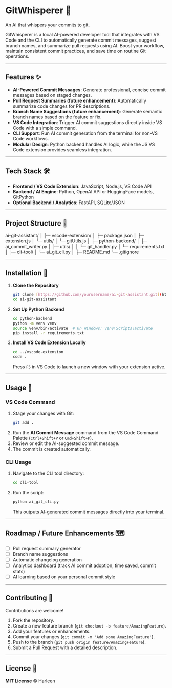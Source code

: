# GitWhisperer 🤖

An AI that whispers your commits to git.

GitWhisperer is a local AI-powered developer tool that integrates with VS Code and the CLI to automatically generate commit messages, suggest branch names, and summarize pull requests using AI. Boost your workflow, maintain consistent commit practices, and save time on routine Git operations.

---

## Features ✨

* **AI-Powered Commit Messages**: Generate professional, concise commit messages based on staged changes.
* **Pull Request Summaries (future enhancement)**: Automatically summarize code changes for PR descriptions.
* **Branch Name Suggestions (future enhancement)**: Generate semantic branch names based on the feature or fix.
* **VS Code Integration**: Trigger AI commit suggestions directly inside VS Code with a simple command.
* **CLI Support**: Run AI commit generation from the terminal for non-VS Code workflows.
* **Modular Design**: Python backend handles AI logic, while the JS VS Code extension provides seamless integration.

---

## Tech Stack 🛠️

* **Frontend / VS Code Extension**: JavaScript, Node.js, VS Code API
* **Backend / AI Engine**: Python, OpenAI API or HuggingFace models, GitPython
* **Optional Backend / Analytics**: FastAPI, SQLite/JSON

---

## Project Structure 📂

ai-git-assistant/
│
├─ vscode-extension/
│   ├─ package.json
│   ├─ extension.js
│   └─ utils/
│       └─ gitUtils.js
│
├─ python-backend/
│   ├─ ai_commit_writer.py
│   ├─ utils/
│   │   └─ git_handler.py
│   └─ requirements.txt
│
├─ cli-tool/
│   └─ ai_git_cli.py
│
├─ README.md
└─ .gitignore


---

## Installation 🚀

1.  **Clone the Repository**
    ```bash
    git clone [https://github.com/yourusername/ai-git-assistant.git](https://github.com/yourusername/ai-git-assistant.git)
    cd ai-git-assistant
    ```

2.  **Set Up Python Backend**
    ```bash
    cd python-backend
    python -m venv venv
    source venv/bin/activate  # On Windows: venv\Scripts\activate
    pip install -r requirements.txt
    ```

3.  **Install VS Code Extension Locally**
    ```bash
    cd ../vscode-extension
    code .
    ```
    Press `F5` in VS Code to launch a new window with your extension active.

---

## Usage 📝

### VS Code Command

1.  Stage your changes with Git:
    ```bash
    git add .
    ```
2.  Run the **AI Commit Message** command from the VS Code Command Palette (`Ctrl+Shift+P` or `Cmd+Shift+P`).
3.  Review or edit the AI-suggested commit message.
4.  The commit is created automatically.

### CLI Usage

1.  Navigate to the CLI tool directory:
    ```bash
    cd cli-tool
    ```
2.  Run the script:
    ```bash
    python ai_git_cli.py
    ```
    This outputs AI-generated commit messages directly into your terminal.

---

## Roadmap / Future Enhancements 🗺️

-   [ ] Pull request summary generator
-   [ ] Branch name suggestions
-   [ ] Automatic changelog generation
-   [ ] Analytics dashboard (track AI commit adoption, time saved, commit stats)
-   [ ] AI learning based on your personal commit style

---

## Contributing 🤝

Contributions are welcome!

1.  Fork the repository.
2.  Create a new feature branch (`git checkout -b feature/AmazingFeature`).
3.  Add your features or enhancements.
4.  Commit your changes (`git commit -m 'Add some AmazingFeature'`).
5.  Push to the branch (`git push origin feature/AmazingFeature`).
6.  Submit a Pull Request with a detailed description.

---

## License 📄

**MIT License** © Harleen
